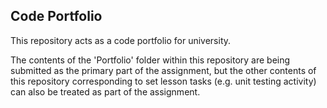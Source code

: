 ## Code Portfolio

This repository acts as a code portfolio for university.

The contents of the 'Portfolio' folder within this repository are being submitted as the primary part of the assignment, but the other contents of this repository corresponding to set lesson tasks (e.g. unit testing activity) can also be treated as part of the assignment. 